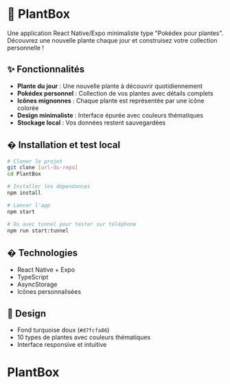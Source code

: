 # 🌱 PlantBox

Une application React Native/Expo minimaliste type "Pokédex pour plantes". Découvrez une nouvelle plante chaque jour et construisez votre collection personnelle !

## ✨ Fonctionnalités

- **Plante du jour** : Une nouvelle plante à découvrir quotidiennement
- **Pokédex personnel** : Collection de vos plantes avec détails complets
- **Icônes mignonnes** : Chaque plante est représentée par une icône colorée
- **Design minimaliste** : Interface épurée avec couleurs thématiques
- **Stockage local** : Vos données restent sauvegardées

## � Installation et test local

```bash
# Cloner le projet
git clone [url-du-repo]
cd PlantBox

# Installer les dépendances
npm install

# Lancer l'app
npm start

# Ou avec tunnel pour tester sur téléphone
npm run start:tunnel
```

## �️ Technologies

- React Native + Expo
- TypeScript
- AsyncStorage
- Icônes personnalisées

## 🎨 Design

- Fond turquoise doux (`#d7fcfa86`)
- 10 types de plantes avec couleurs thématiques
- Interface responsive et intuitive
# PlantBox
